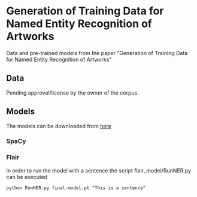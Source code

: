 # Generation of Training Data for Named Entity Recognition of Artworks
Data and pre-trained models from the paper "Generation of Training Data for Named Entity Recognition of Artworks"

## Data 

Pending approval/license by the owner of the corpus.

## Models

The models can be downloaded from [here](https://owncloud.hpi.de/s/UbefgKazzkn1uU9)

### SpaCy

### Flair

In order to run the model with a sentence the script flair_model/RunNER.py can be executed

`python RunNER.py final-model.pt "This is a sentence"`
